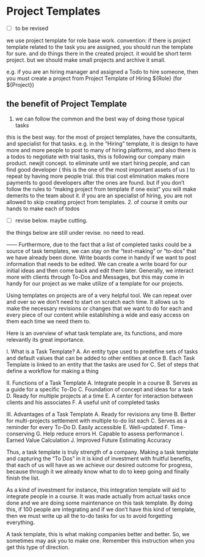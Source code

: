 # Project Templates

- [ ] to be revised
 
we use project template for role base work. 
convention: if there is project template related to the task you are assigned, you should run the template  for sure. and do things there in the created project. it would be short term project. but we should make small projects and archive it small.

e.g. if you are an hiring manager and assigned a Todo to hire someone, then you must create a project from Project Template of Hiring ${Role} (for ${Project}) 

## the benefit of Project Template
1. we can follow the common and the best way of doing those typical tasks

this is the best way. for the most of project templates, have the consultants, and specialist for that tasks. 
e.g. in the “Hiring” template, it is design to have more and more people to post to many of hiring platforms, and also there is a todos to negotiate with trial tasks, this is following our company main product. newjit concept. to eliminate until we start hiring people, and can find good developer ( this is the one of the most important assets of us ) to repeat by having more people trial. this trial cost elimination makes more payments to good developers after the ones are  found. but if you don’t follow the rules to “making project from template if one exist” you will make demerits to the team about it. if you are an specialist of hiring, you are not allowed to skip creating project from templates. 
2. of course it omits our hands to make each of todos


- [ ] revise below. maybe cutting. 

the things below are still under revise. no need to read.

—— 
Furthermore, due to the fact that a list of completed tasks could be a source of task templates, we can stay on the “text-making” or “to-dos” that we have already been done. Write boards come in handy if we want to post information that needs to be edited. We can create a write board for our initial ideas and then come back and edit them later. Generally, we interact more with clients through To-Dos and Messages, but this may come in handy for our project as we make utilize of a template for our projects.

Using templates on projects are of a very helpful tool. We can repeat over and over so we don’t need to start on scratch each time. It allows us to make the necessary revisions or changes that we want to do for each and every piece of our content while establishing a wide and easy access on them each time we need them to. 

Here is an overview of what task template are, its functions, and more relevantly its great importance.
 
I.                     What is a Task Template?
A.        An entity type used to predefine sets of tasks and default values that can be added to other entities at once
B.        Each Task Template is linked to an entity that the tasks are used for
C.        Set of steps that define a workflow for making a thing 
 
II.                    Functions of a Task Template
A.       Integrate people in a course
B.       Serves as a guide for a specific To-Do
C.       Foundation of concept and ideas for a task
D.       Ready for multiple projects at a time
E.        A center for interaction between clients and his associates
F.        A useful unit of completed tasks
 
III.                  Advantages of a Task Template
A.       Ready for revisions any time
B.       Better for multi-projects settlement with multiple to-do list each
C.       Serves as a reminder for every To-Do
D.       Easily accessible
E.        Well-updated
F.        Time-conserving
G.       Help reduce errors
H.      Capable to assess performance
I.         Earned Value Calculation
J.         Improved Future Estimating Accuracy
 
 
Thus, a task template is truly strength of a company.  Making a task template and capturing the “To Dos” in it is kind of investment with fruitful benefits, that each of us will have as we achieve our desired outcome for progress, because through it we already know what to do to keep going and finally finish the list.

As a kind of investment for instance, this integration template will aid to integrate people in a course. It was made actually from actual tasks once done and we are doing some maintenance on this task template. By doing this, if 100 people are integrating and if we don’t have this kind of template, then we must write up all the to-do tasks for us to avoid forgetting everything. 

A task template, this is what making companies better and better. So, we sometimes may ask you to make one.
Remember this instruction when you get this type of direction.